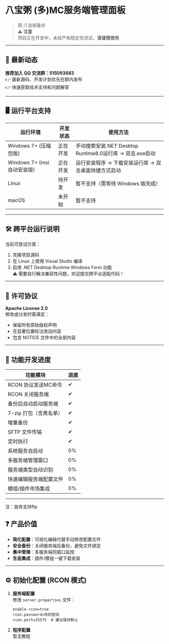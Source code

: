 # 八宝粥 (多)MC服务端管理面板

>原:八宝粥备份  
> **⚠️ 注意**  
> 项目正在开发中，未经严格稳定性测试，**请谨慎使用**  

---

## 📢 最新动态
**推荐加入 QQ 交流群：515093683**  
👉 最新源码、开发计划优先在群内发布  
👉 快速获取技术支持和问题解答

---

## 🖥️ 运行平台支持
| 运行环境       | 开发状态     | 使用方法                             |
|----------------|--------------|--------------------------------------|
| Windows 7+ (压缩包版)    | 正在开发     | 手动搜索安装.NET Desktop Runtime8.0运行库 → 双击.exe启动 |
| Windows 7+ (msi自动安装版)    | 正在开发     | 运行安装程序 → 下载安装运行库 → 双击桌面快捷方式启动 |
| Linux          | 待开发       | 暂不支持（需等待 Windows 版完成）    |
| macOS          | 未开始       | 暂不支持                             |

---

## 🛠️ 跨平台运行说明
当前可尝试方案：  
1. 克隆项目源码
2. 在 Linux 上使用 Visual Studio 编译
3. 启用 .NET Desktop Runtime Windows Form 功能  
⚠️ 需要自行解决兼容性问题，欢迎提交跨平台适配代码！

---

## 📜 许可协议
**Apache License 2.0**  
修改或分发时需满足：  
- 保留所有原始版权声明  
- 在显著位置标注改动内容  
- 包含 NOTICE 文件中的全部内容

---

## 🚀 功能开发进度
| 功能模块                        | 进度  |
|---------------------------------|-------|
| RCON 协议发送MC命令               | ✔  |
| RCON 关闭服务端                 | ✔  |
| 备份后自动启动服务端 | ✔  |
| 7-zip 打包（含黑名单）          | ✔  |
| 增量备份                     | ✔  |
| SFTP 文件传输                   | ✔  |
| 定时执行                        | ✔  |
| 系统服务自启动                  | 0%  |
| 多服务端管理窗口                | 0%  |
| 服务端类型自动识别              | 0%  |
| 快速编辑服务端配置文件         | 0% |
| 模组/插件市场集成               | 0%  |

---
注：放弃支持ftp
## ❓ 产品价值
- **简化配置**：可视化编辑代替手动修改配置文件
- **安全备份**：关闭服务端后备份，避免文件锁定
- **集中管理**：多服务端同窗口监控
- **生态集成**：插件/模组一键下载安装

---

## ⚙️ 初始化配置 (RCON 模式)
1. **服务端配置**  
   修改 `server.properties` 文件：
   ```properties
   enable-rcon=true
   rcon.password=你的密码
   rcon.port=25575  # 建议保持默认
   ```
2. **程序配置**  
    暂无教程
